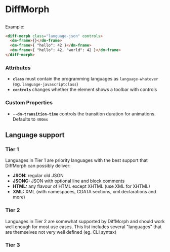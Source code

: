 # DiffMorph

## <diff-morph>

Example:

```html
<diff-morph class="language-json" controls>
  <dm-frame>{}</dm-frame>
  <dm-frame>{ "hello": 42 }</dm-frame>
  <dm-frame>{ "hello": 42, "world": 42 }</dm-frame>
</diff-morph>
```

### Attributes

* **`class`** must contain the programming languages as `language-whatever`
  (eg. `language-javascriptclass`)
* **`controls`** changes whether the element shows a toolbar with controls

### Custom Properties

* **`--dm-transition-time`** controls the transition duration for animations.
  Defaults to `400ms`

## Language support

### Tier 1

Languages in Tier 1 are priority languages with the best support that DiffMorph
can possibly deliver:

* **JSON:** regular old JSON
* **JSONC:** JSON with optional line and block comments
* **HTML:** any flavour of HTML except XHTML (use XML for XHTML)
* **XML:** XML (with namespaces, CDATA sections, xml declarations and more)

### Tier 2

Languages in Tier 2 are somewhat supported by DiffMorph and should work well
enough for most use cases. This list includes several "languages" that are
themselves not very well defined (eg. CLI syntax)

### Tier 3
